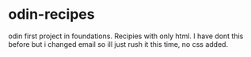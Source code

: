 # odin-recipes
odin first project in foundations. Recipies with only html. 
I have dont this before but i changed email so ill just rush it this time,
 no css added.
